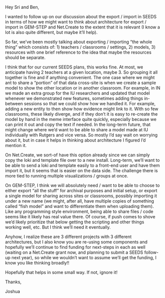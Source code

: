 Hey Sri and Ben,

I wanted to follow up on our discussion about the export / import in SEEDS in terms of how we might want to think about architecture for export / import in GEM-STEP and Net.Create to the extent that it is relevant (I know a lot is also quite different, but maybe it’ll help).

So far, we’ve been mostly talking about exporting / importing “the whole thing” which consists of: 1) teachers / classrooms / settings, 2) models, 3) resources with one brief reference to the idea that maybe the resources should be separate.

I think that for our current SEEDS plans, this works fine. At most, we anticipate having 2 teachers at a given location, maybe 3. So grouping it all together is fine and if anything convenient. The one case where we might ant to share a “portion” of that data cross-site is when we create a sample model to show the other location or in another classroom. For example, in IN we made an extra group for the IU researchers and updated that model whenever we demonstrated new features, sometimes adding things in-between sessions so that we could show how we handled it. For example, adding a new entity to then show how evidence might link to it. With so few classrooms, these likely diverge, and if they don’t it is easy to re-create the model by hand in the meme interface quite quickly, especially because we can print it out and copy the text if needed. In the long-term future, that might change where we’d want to be able to share a model made at IU individually with Rutgers and vice versa. So mostly I’d say wait on worrying about it, but in case it helps in thinking about architecture I figured I’d mention it.

On Net.Create, we sort-of have this option already since we can simply copy the loki and template file over to a new install. Long-term, we’ll want to be able to send a loki and template easily to a front-end user and have them import it, but it seems that is easier on the data side. The challenge there is more tied to running multiple visualizations / groups at once.

On GEM-STEP, I think we will absolutely need / want to be able to choose to either export “all the stuff” for archival purposes and initial setup, or export a single model for sharing across sites or classrooms, possibly importing it under a new name (we might, after all, have multiple copies of something called “fish model” and want to differentiate them when uploading them). Like any programming style environment, being able to share files / code seems like it likely has real value there. Of course, if push comes to shove we’d likely prioritize that below getting the scripting and other things working well, etc. But I think we’ll need it eventually.

Anyhow, I realize these are 3 different projects with 3 different architectures, but I also know you are re-using some components and hopefully we’ll continue to find funding for next-steps in each as well (waiting on a Net.Create grant now, and planning to submit a SEEDS follow-up next year), so while we wouldn’t want to assume we’ll get the funding, I know you like thinking broadly!! 

Hopefully that helps in some small way. If not, ignore it! 

Thanks,

Joshua
